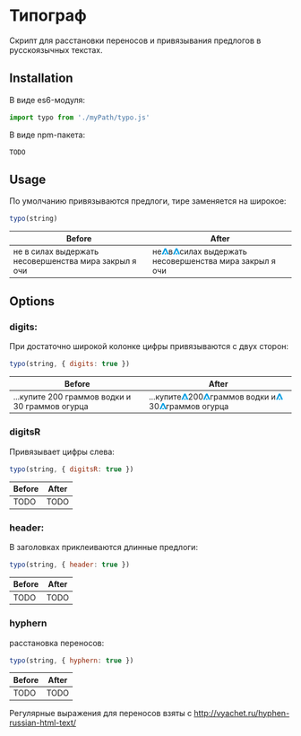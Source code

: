 # Типограф

Cкрипт для расстановки переносов и привязывания предлогов в русскоязычных текстах. 


## Installation

В виде es6-модуля:
```js
import typo from './myPath/typo.js'
```

В виде npm-пакета:
```
TODO
```


## Usage

По умолчанию привязываются предлоги, тире заменяется на широкое:
```js
typo(string)
```

| Before | After |
| --- | --- |
| не в силах выдержать несовершенства мира закрыл я очи | не![](assets/space.png)в![](assets/space.png)силах выдержать несовершенства мира закрыл я очи |

## Options


### digits:

При достаточно широкой колонке цифры привязываются с двух сторон:

```js
typo(string, { digits: true })
```

| Before | After |
| --- | --- |
| ...купите 200 граммов водки и 30 граммов огурца | ...купите![](assets/space.png)200![](assets/space.png)граммов водки и![](assets/space.png)30![](assets/space.png)граммов огурца |

### digitsR

Привязывает цифры слева:

```js
typo(string, { digitsR: true })
```
| Before | After |
| --- | --- |
| TODO | TODO |


### header:

В заголовках приклеиваются длинные предлоги:
```js
typo(string, { header: true })
```
| Before | After |
| --- | --- |
| TODO | TODO |


### hyphern

расстановка переносов:
```js
typo(string, { hyphern: true })
```
| Before | After |
| --- | --- |
| TODO | TODO |

Регулярные выражения для переносов взяты с http://vyachet.ru/hyphen-russian-html-text/
